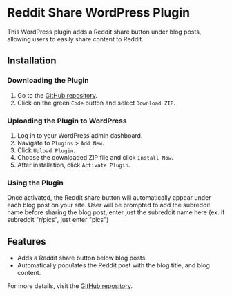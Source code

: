 # Reddit Share WordPress Plugin

This WordPress plugin adds a Reddit share button under blog posts, allowing users to easily share content to Reddit.

## Installation

### Downloading the Plugin
1. Go to the [GitHub repository](https://github.com/spencerharris63/reddit-share-wordpress-plugin).
2. Click on the green `Code` button and select `Download ZIP`.

### Uploading the Plugin to WordPress
1. Log in to your WordPress admin dashboard.
2. Navigate to `Plugins` > `Add New`.
3. Click `Upload Plugin`.
4. Choose the downloaded ZIP file and click `Install Now`.
5. After installation, click `Activate Plugin`.

### Using the Plugin
Once activated, the Reddit share button will automatically appear under each blog post on your site.
User will be prompted to add the subreddit name before sharing the blog post, enter just the subreddit name here (ex. if subreddit "r/pics", just enter "pics")

## Features
- Adds a Reddit share button below blog posts.
- Automatically populates the Reddit post with the blog title, and blog content.

For more details, visit the [GitHub repository](https://github.com/spencerharris63/reddit-share-wordpress-plugin).
